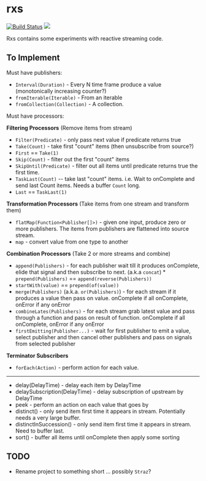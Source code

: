 # rxs

[![Build Status](https://secure.travis-ci.org/realityforge-experiments/rxs.png?branch=master)](http://travis-ci.org/realityforge-experiments/rxs)
[<img src="https://img.shields.io/maven-central/v/org.realityforge.rxs/rxs.svg?label=latest%20release"/>](http://search.maven.org/#search%7Cga%7C1%7Cg%3A%22org.realityforge.rxs%22%20a%3A%22rxs%22)

Rxs contains some experiments with reactive streaming code.

## To Implement

Must have publishers:
* `Interval(Duration)` - Every N time frame produce a value (monotonically increasing counter?)
* `fromIterable(Iterable)` - From an iterable
* `fromCollection(Collection)` - A collection.

Must have processors:

**Filtering Processors** (Remove items from stream)

* `Filter(Predicate)` - only pass next value if predicate returns true
* `Take(Count)` - take first "count" items (then unsubscribe from source?)
* `First` == `Take(1)`
* `Skip(Count)` - filter out the first "count" items
* `SkipUntil(Predicate)` - filter out all items until predicate returns true the first time.
* `TaskLast(Count)` -- take last "count" items. i.e. Wait to onComplete and send last Count items. Needs a buffer `Count` long.
* `Last` == `TaskLast(1)`

**Transformation Processors** (Take items from one stream and transform them)

* `flatMap(Function<Publisher[]>)` - given one input, produce zero or more publishers. The items from publishers are flattened into source stream.
* `map` - convert value from one type to another

**Combination Processors** (Take 2 or more streams and combine)

* `append(Publishers)` - for each publisher wait till it produces onComplete, elide that signal and then
                       subscribe to next. (a.k.a `concat`)
*` prepend(Publishers)` == `append(reverse(Publishers))`
* `startWith(value)` == `prepend(of(value))`
* `merge(Publishers)` (a.k.a. `or(Publishers)`) - for each stream if it produces a value then pass on value. onComplete if all onComplete, onError if any onError
* `combineLates(Publishers)` - for each stream grab latest value and pass through a function and pass on result of function. onComplete if all onComplete, onError if any onError
* `firstEmitting(Publisher...)` - wait for first publisher to emit a value, select publisher and then cancel other publishers and pass on signals from selected publisher

**Terminator Subscribers**

* `forEach(Action)` - perform action for each value.

-----

* delay(DelayTime) - delay each item by DelayTime
* delaySubscription(DelayTime) - delay subscription of upstream by DelayTime
* peek - perform an action on each value that goes by
* distinct() - only send item first time it appears in stream. Potentially needs a very large buffer.
* distinctInSuccession() - only send item first time it appears in stream. Need to buffer last.
* sort() - buffer all items until onComplete then apply some sorting

## TODO

* Rename project to something short ... possibly `Straz`?
